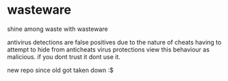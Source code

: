 # wasteware
shine among waste with wasteware

antivirus detections are false positives due to the nature of cheats having to attempt to hide from anticheats virus protections view this behaviour as malicious.
if you dont trust it dont use it.

new repo since old got taken down :$
